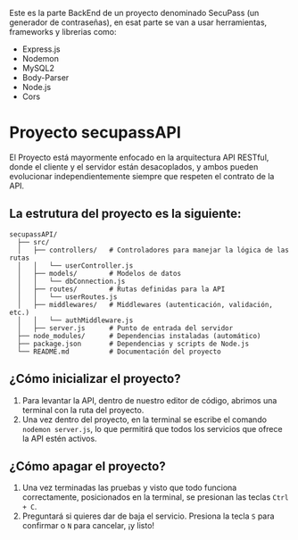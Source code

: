 Este es la parte BackEnd de un proyecto denominado SecuPass (un generador de contraseñas), en esat parte se van a usar herramientas, frameworks y librerias como:
<br>
  - Express.js
  - Nodemon
  - MySQL2
  - Body-Parser 
  - Node.js
  - Cors
# Proyecto secupassAPI

El Proyecto está mayormente enfocado en la arquitectura API RESTful, donde el cliente y el servidor están desacoplados, y ambos pueden evolucionar independientemente siempre que respeten el contrato de la API.

## La estrutura del proyecto es la siguiente:

```plaintext
secupassAPI/
  ├── src/
  │   ├── controllers/   # Controladores para manejar la lógica de las rutas
  │   │   └── userController.js
  │   ├── models/        # Modelos de datos
  │   │   └── dbConnection.js
  │   ├── routes/        # Rutas definidas para la API
  │   │   └── userRoutes.js
  │   ├── middlewares/   # Middlewares (autenticación, validación, etc.)
  │   │   └── authMiddleware.js
  │   ├── server.js      # Punto de entrada del servidor
  ├── node_modules/      # Dependencias instaladas (automático)
  ├── package.json       # Dependencias y scripts de Node.js
  └── README.md          # Documentación del proyecto
```
## ¿Cómo inicializar el proyecto?

1. Para levantar la API, dentro de nuestro editor de código, abrimos una terminal con la ruta del proyecto.
   <br>
2. Una vez dentro del proyecto, en la terminal se escribe el comando `nodemon server.js`, lo que permitirá que todos los servicios que ofrece la API estén activos.

## ¿Cómo apagar el proyecto?

1. Una vez terminadas las pruebas y visto que todo funciona correctamente, posicionados en la terminal, se presionan las teclas `Ctrl + C`.
   <br>
2. Preguntará si quieres dar de baja el servicio. Presiona la tecla `S` para confirmar o `N` para cancelar, ¡y listo!

